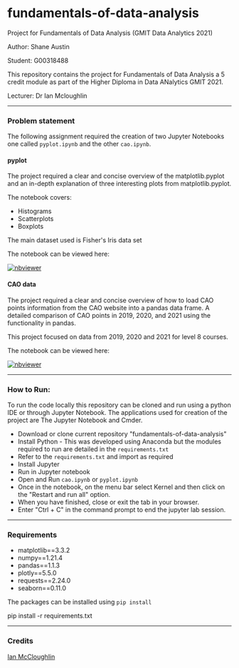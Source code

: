 # fundamentals-of-data-analysis
Project for Fundamentals of Data Analysis (GMIT Data Analytics 2021)

Author: Shane Austin

Student: G00318488

This repository contains the project for Fundamentals of Data Analysis a 5 credit module as part of the Higher Diploma in Data ANalytics GMIT 2021. 

Lecturer: Dr Ian Mcloughlin



---

### Problem statement
The following assignment required the creation of two Jupyter Notebooks one called ```pyplot.ipynb``` and the other ```cao.ipynb```.

#### pyplot 
The project required a clear and concise overview of the matplotlib.pyplot and an in-depth explanation of three interesting plots from matplotlib.pyplot.

The notebook covers:
* Histograms
* Scatterplots
* Boxplots

The main dataset used is Fisher's Iris data set

The notebook can be viewed here:

[![nbviewer](https://raw.githubusercontent.com/jupyter/design/master/logos/Badges/nbviewer_badge.svg)](https://nbviewer.org/github/ShanePAustin/fundamentals-of-data-analysis/blob/main/pyplot.ipynb)

#### CAO data

The project required a clear and concise overview of how to load CAO points information from the CAO website into a pandas data frame. A detailed comparison of CAO points in 2019, 2020, and 2021 using the functionality in pandas.

This project focused on data from 2019, 2020 and 2021 for level 8 courses.

The notebook can be viewed here:

[![nbviewer](https://raw.githubusercontent.com/jupyter/design/master/logos/Badges/nbviewer_badge.svg)](https://nbviewer.org/github/ShanePAustin/fundamentals-of-data-analysis/blob/main/cao.ipynb)

---

### How to Run:

To run the code locally this repository can be cloned and run using a python IDE or through Jupyter Notebook. The applications used for creation of the project are The Jupyter Notebook and Cmder.

* Download or clone current repository "fundamentals-of-data-analysis"
* Install Python - This was developed using Anaconda but the modules required to run are detailed in the ```requirements.txt```
* Refer to the ```requirements.txt``` and import as required
* Install Jupyter
* Run in Jupyter notebook
* Open and Run ```cao.ipynb``` or ```pyplot.ipynb```
* Once in the notebook, on the menu bar select Kernel and then click on the "Restart and run all" option.
* When you have finished, close or exit the tab in your browser.
* Enter "Ctrl + C" in the command prompt to end the jupyter lab session.

---
### Requirements

* matplotlib==3.3.2
* numpy==1.21.4
* pandas==1.1.3
* plotly==5.5.0
* requests==2.24.0
* seaborn==0.11.0

The packages can be installed using ```pip install```

pip install -r requirements.txt

---
### Credits

[Ian McCloughlin](https://github.com/ianmcloughlin/cao-points)






